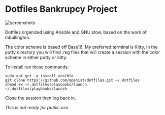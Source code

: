 # Dotfiles Bankrupcy Project 

![screenshots](https://raw.githubusercontent.com/openist/dotfiles/master/putty/dotfiles.png)

Dotfiles organized using Ansible and GNU stow, based on the work of mbullington.

The color scheme is based off Base16. My preferred terminal is Kitty, in the putty directory you will find .reg files that will create a session with the color scheme in either putty or kitty.

To install run these commands:

```
sudo apt-get -y install ansible
git clone https://github.com/openist/dotfiles.git ~/.dotfiles
chmod +x ~/.dotfiles/playbooks/launch
~/.dotfiles/playbooks/launch
```

Close the session then log back in.

_This is not ready for public use._

